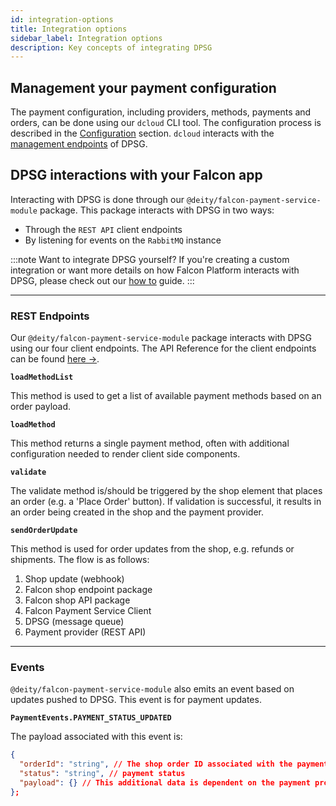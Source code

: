 ```yaml
---
id: integration-options
title: Integration options
sidebar_label: Integration options
description: Key concepts of integrating DPSG
---
```


## Management your payment configuration

The payment configuration, including providers, methods, payments and orders, can be done using our `dcloud` CLI tool. The configuration process is described in the [Configuration](/docs/payments/configuration/config) section. `dcloud` interacts with the [management endpoints](https://dpsg.deity.cloud/#/Management) of DPSG.


## DPSG interactions with your Falcon app

Interacting with DPSG is done through our `@deity/falcon-payment-service-module` package. This package interacts with DPSG in two ways:
- Through the `REST API` client endpoints
- By listening for events on the `RabbitMQ` instance


:::note Want to integrate DPSG yourself?
If you're creating a custom integration or want more details on how Falcon Platform interacts with DPSG, please check out our [how to](/docs/payments/configuration/usage) guide.
:::

---
### REST Endpoints
Our `@deity/falcon-payment-service-module` package interacts with DPSG using our four client endpoints. The API Reference for the client endpoints can be found [here →](https://dpsg.dev.deity.cloud/).

**`loadMethodList`**

This method is used to get a list of available payment methods based on an order payload.

**`loadMethod`**

This method returns a single payment method, often with additional configuration needed to render client side components.

**`validate`**

The validate method is/should be triggered by the shop element that places an order (e.g. a 'Place Order' button). If validation is successful, it results in an order being created in the shop and the payment provider.

**`sendOrderUpdate`**

This method is used for order updates from the shop, e.g. refunds or shipments. The flow is as follows:
1. Shop update (webhook)
2. Falcon shop endpoint package
3. Falcon shop API package
4. Falcon Payment Service Client
5. DPSG (message queue)
6. Payment provider (REST API)

---
### Events

`@deity/falcon-payment-service-module` also emits an event based on updates pushed to DPSG. This event is for payment updates.

**`PaymentEvents.PAYMENT_STATUS_UPDATED`**

The payload associated with this event is:

```json
{
  "orderId": "string", // The shop order ID associated with the payment update
  "status": "string", // payment status
  "payload": {} // This additional data is dependent on the payment provider, it often contains a payment ID
};
```
